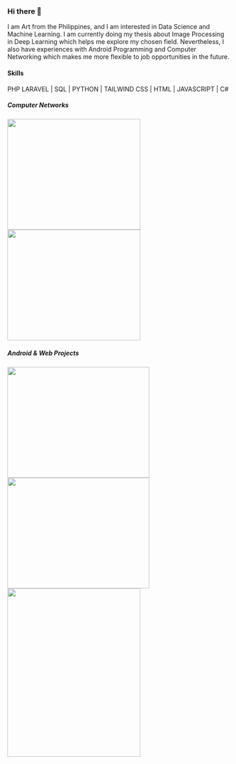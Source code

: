 ### Hi there 👋

I am Art from the Philippines, and I am interested in Data Science and Machine Learning. I am currently doing my thesis about Image Processing in Deep Learning which helps me explore my chosen field.
Nevertheless, I also have experiences with Android Programming and Computer Networking which makes me more flexible to job opportunities in the future.

#### Skills
PHP LARAVEL | SQL | PYTHON | TAILWIND CSS | HTML | JAVASCRIPT | C# 

##### Computer Networks
<img src = "https://github.com/artjason/artjason/assets/156570446/b8796108-3180-47f1-be17-470d5a1b095a" width = 300 height = 250>
<img src = "https://github.com/artjason/artjason/assets/156570446/31c06053-a433-4c4e-a899-85252a1a0ffd" width = 300 height = 250>

 ##### Android & Web Projects
 <img src = "https://github.com/artjason/artjason/assets/156570446/0d7d91ef-5f03-42cd-a785-808bea0a195e" width = 320 height = 250>
 <img src = "https://github.com/artjason/artjason/assets/156570446/e04ce9e0-f519-4729-b06b-9daac17dd918" width = 320 height = 250>
 <br>
<img src = "https://github.com/artjason/artjason/assets/156570446/df74360c-9755-4767-b00d-9af417681d14" width = 300 height = 380>

